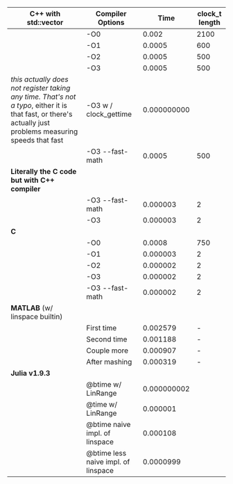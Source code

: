 | C++ with std::vector                                                                                                                                       | Compiler Options                    | Time        | clock_t length |
| ---------------------------------------------------------------------------------------------------------------------------------------------------------- | ----------------------------------- | ----------- | -------------- |
|                                                                                                                                                            | -O0                                 | 0.002       | 2100           |
|                                                                                                                                                            | -O1                                 | 0.0005      | 600            |
|                                                                                                                                                            | -O2                                 | 0.0005      | 500            |
|                                                                                                                                                            | -O3                                 | 0.0005      | 500            |
| _this actually does not register taking any time. That's not a typo_, either it is that fast, or there's actually just problems measuring speeds that fast | -O3 w / clock_gettime               | 0.000000000 |                |
|                                                                                                                                                            | -O3 --fast-math                     | 0.0005      | 500            |
| **Literally the C code but with C++ compiler**                                                                                                             |                                     |             |                |
|                                                                                                                                                            | -O3 --fast-math                     | 0.000003    | 2              |
|                                                                                                                                                            | -O3                                 | 0.000003    | 2              |
| **C**                                                                                                                                                      |                                     |             |                |
|                                                                                                                                                            | -O0                                 | 0.0008      | 750            |
|                                                                                                                                                            | -O1                                 | 0.000003    | 2              |
|                                                                                                                                                            | -O2                                 | 0.000002    | 2              |
|                                                                                                                                                            | -O3                                 | 0.000002    | 2              |
|                                                                                                                                                            | -O3 --fast-math                     | 0.000002    | 2              |
| **MATLAB** (w/ linspace builtin)                                                                                                                           |                                     |             |                |
|                                                                                                                                                            | First time                          | 0.002579    | -              |
|                                                                                                                                                            | Second time                         | 0.001188    | -              |
|                                                                                                                                                            | Couple more                         | 0.000907    | -              |
|                                                                                                                                                            | After mashing                       | 0.000319    | -              |
| **Julia v1.9.3**                                                                                                                                           |                                     |             |                |
|                                                                                                                                                            | @btime w/ LinRange                  | 0.000000002 |                |
|                                                                                                                                                            | @time w/ LinRange                   | 0.000001    |                |
|                                                                                                                                                            | @btime naive impl. of linspace      | 0.000108    |                |
|                                                                                                                                                            | @btime less naive impl. of linspace | 0.0000999   |                |
